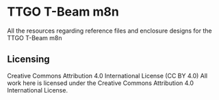 
# TTGO T-Beam m8n
All the resources regarding reference files and enclosure designs for the TTGO T-Beam m8n


## Licensing
Creative Commons Attribution 4.0 International License (CC BY 4.0)
All work here is licensed under the Creative Commons Attribution 4.0 International License.
